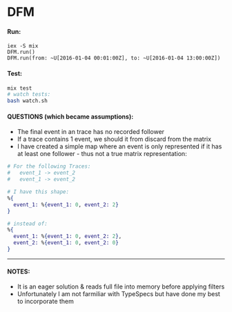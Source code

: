 # DFM

#### Run:

```
iex -S mix
DFM.run()
DFM.run(from: ~U[2016-01-04 00:01:00Z], to: ~U[2016-01-04 13:00:00Z])
```

#### Test:

```bash
mix test
# watch tests:
bash watch.sh
```

#### QUESTIONS (which became assumptions):
- The final event in an trace has no recorded follower
- If a trace contains 1 event, we should it from discard from the matrix
- I have created a simple map where an event is only represented if it has at least one follower - thus not a true matrix representation:
```elixir
# For the following Traces:
#   event_1 -> event_2
#   event_1 -> event_2

# I have this shape:
%{
  event_1: %{event_1: 0, event_2: 2}
}

# instead of:
%{
  event_1: %{event_1: 0, event_2: 2}, 
  event_2: %{event_1: 0, event_2: 0}
}
```
___

#### NOTES: 
- It is an eager solution & reads full file into memory before applying filters
- Unfortunately I am not farmiliar with TypeSpecs but have done my best to incorporate them 
